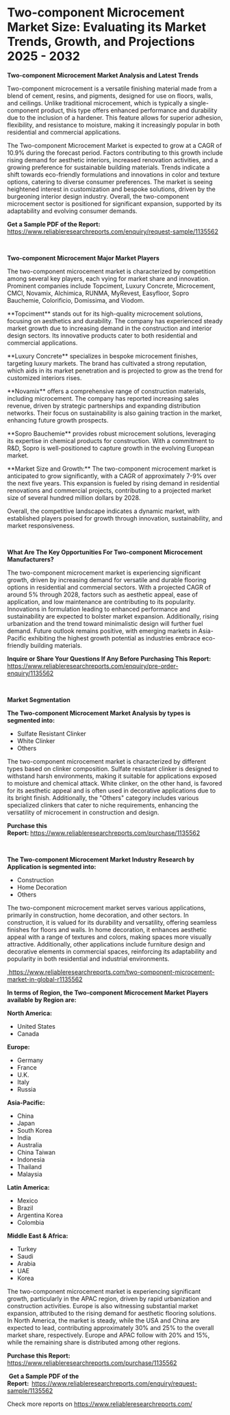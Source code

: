 <p><h1>Two-component Microcement Market Size: Evaluating its Market Trends, Growth, and Projections 2025 - 2032</h1></p><p><strong>Two-component Microcement Market Analysis and Latest Trends</strong></p>
<p><p>Two-component microcement is a versatile finishing material made from a blend of cement, resins, and pigments, designed for use on floors, walls, and ceilings. Unlike traditional microcement, which is typically a single-component product, this type offers enhanced performance and durability due to the inclusion of a hardener. This feature allows for superior adhesion, flexibility, and resistance to moisture, making it increasingly popular in both residential and commercial applications.</p><p>The Two-component Microcement Market is expected to grow at a CAGR of 10.9% during the forecast period. Factors contributing to this growth include rising demand for aesthetic interiors, increased renovation activities, and a growing preference for sustainable building materials. Trends indicate a shift towards eco-friendly formulations and innovations in color and texture options, catering to diverse consumer preferences. The market is seeing heightened interest in customization and bespoke solutions, driven by the burgeoning interior design industry. Overall, the two-component microcement sector is positioned for significant expansion, supported by its adaptability and evolving consumer demands.</p></p>
<p><strong>Get a Sample PDF of the Report:&nbsp;</strong> <a href="https://www.reliableresearchreports.com/enquiry/request-sample/1135562?utm_campaign=2219&utm_medium=2&utm_source=Github&utm_content=ia&utm_term=25032025&utm_id=two-component-microcement">https://www.reliableresearchreports.com/enquiry/request-sample/1135562</a></p>
<p>&nbsp;</p>
<p><strong>Two-component Microcement Major Market Players</strong></p>
<p><p>The two-component microcement market is characterized by competition among several key players, each vying for market share and innovation. Prominent companies include Topciment, Luxury Concrete, Microcement, CMCI, Novamix, Alchimica, RUNMA, MyRevest, Easyfloor, Sopro Bauchemie, Colorificio, Domissima, and Viodom.</p><p>**Topciment** stands out for its high-quality microcement solutions, focusing on aesthetics and durability. The company has experienced steady market growth due to increasing demand in the construction and interior design sectors. Its innovative products cater to both residential and commercial applications.</p><p>**Luxury Concrete** specializes in bespoke microcement finishes, targeting luxury markets. The brand has cultivated a strong reputation, which aids in its market penetration and is projected to grow as the trend for customized interiors rises.</p><p>**Novamix** offers a comprehensive range of construction materials, including microcement. The company has reported increasing sales revenue, driven by strategic partnerships and expanding distribution networks. Their focus on sustainability is also gaining traction in the market, enhancing future growth prospects.</p><p>**Sopro Bauchemie** provides robust microcement solutions, leveraging its expertise in chemical products for construction. With a commitment to R&D, Sopro is well-positioned to capture growth in the evolving European market.</p><p>**Market Size and Growth:** The two-component microcement market is anticipated to grow significantly, with a CAGR of approximately 7-9% over the next five years. This expansion is fueled by rising demand in residential renovations and commercial projects, contributing to a projected market size of several hundred million dollars by 2028.</p><p>Overall, the competitive landscape indicates a dynamic market, with established players poised for growth through innovation, sustainability, and market responsiveness.</p></p>
<p>&nbsp;</p>
<p><strong>What Are The Key Opportunities For Two-component Microcement Manufacturers?</strong></p>
<p><p>The two-component microcement market is experiencing significant growth, driven by increasing demand for versatile and durable flooring options in residential and commercial sectors. With a projected CAGR of around 5% through 2028, factors such as aesthetic appeal, ease of application, and low maintenance are contributing to its popularity. Innovations in formulation leading to enhanced performance and sustainability are expected to bolster market expansion. Additionally, rising urbanization and the trend toward minimalistic design will further fuel demand. Future outlook remains positive, with emerging markets in Asia-Pacific exhibiting the highest growth potential as industries embrace eco-friendly building materials.</p></p>
<p><strong>Inquire or Share Your Questions If Any Before Purchasing This Report:</strong> <a href="https://www.reliableresearchreports.com/enquiry/pre-order-enquiry/1135562?utm_campaign=2219&utm_medium=2&utm_source=Github&utm_content=ia&utm_term=25032025&utm_id=two-component-microcement">https://www.reliableresearchreports.com/enquiry/pre-order-enquiry/1135562</a></p>
<p>&nbsp;</p>
<p><strong>Market Segmentation</strong></p>
<p><strong>The Two-component Microcement Market Analysis by types is segmented into:</strong></p>
<p><ul><li>Sulfate Resistant Clinker</li><li>White Clinker</li><li>Others</li></ul></p>
<p><p>The two-component microcement market is characterized by different types based on clinker composition. Sulfate resistant clinker is designed to withstand harsh environments, making it suitable for applications exposed to moisture and chemical attack. White clinker, on the other hand, is favored for its aesthetic appeal and is often used in decorative applications due to its bright finish. Additionally, the "Others" category includes various specialized clinkers that cater to niche requirements, enhancing the versatility of microcement in construction and design.</p></p>
<p><strong>Purchase this Report:&nbsp;</strong><a href="https://www.reliableresearchreports.com/purchase/1135562?utm_campaign=2219&utm_medium=2&utm_source=Github&utm_content=ia&utm_term=25032025&utm_id=two-component-microcement">https://www.reliableresearchreports.com/purchase/1135562</a></p>
<p>&nbsp;</p>
<p><strong>The Two-component Microcement Market Industry Research by Application is segmented into:</strong></p>
<p><ul><li>Construction</li><li>Home Decoration</li><li>Others</li></ul></p>
<p><p>The two-component microcement market serves various applications, primarily in construction, home decoration, and other sectors. In construction, it is valued for its durability and versatility, offering seamless finishes for floors and walls. In home decoration, it enhances aesthetic appeal with a range of textures and colors, making spaces more visually attractive. Additionally, other applications include furniture design and decorative elements in commercial spaces, reinforcing its adaptability and popularity in both residential and industrial environments.</p></p>
<p><a href="https://www.reliableresearchreports.com/two-component-microcement-market-in-global-r1135562?utm_campaign=2219&utm_medium=2&utm_source=Github&utm_content=ia&utm_term=25032025&utm_id=two-component-microcement">&nbsp;https://www.reliableresearchreports.com/two-component-microcement-market-in-global-r1135562</a></p>
<p><strong>In terms of Region, the Two-component Microcement Market Players available by Region are:</strong></p>
<p>
    <p> <strong> North America: </strong>
        <ul>
            <li>United States</li>
            <li>Canada</li>
        </ul>
        </p> 
    <p> <strong> Europe: </strong>
        <ul>
            <li>Germany</li>
            <li>France</li>
            <li>U.K.</li>
            <li>Italy</li>
            <li>Russia</li>
        </ul>
        </p> 
    <p> <strong> Asia-Pacific: </strong>
        <ul>
            <li>China</li>
            <li>Japan</li>
            <li>South Korea</li>
            <li>India</li>
            <li>Australia</li>
            <li>China Taiwan</li>
            <li>Indonesia</li>
            <li>Thailand</li>
            <li>Malaysia</li>
        </ul>
        </p> 
    <p> <strong> Latin America: </strong>
        <ul>
            <li>Mexico</li>
            <li>Brazil</li>
            <li>Argentina Korea</li>
            <li>Colombia</li>
        </ul>
        </p> 
    <p> <strong> Middle East & Africa: </strong>
        <ul>
            <li>Turkey</li>
            <li>Saudi</li>
            <li>Arabia</li>
            <li>UAE</li>
            <li>Korea</li>
        </ul>
    </p>
    </p>
<p><p>The two-component microcement market is experiencing significant growth, particularly in the APAC region, driven by rapid urbanization and construction activities. Europe is also witnessing substantial market expansion, attributed to the rising demand for aesthetic flooring solutions. In North America, the market is steady, while the USA and China are expected to lead, contributing approximately 30% and 25% to the overall market share, respectively. Europe and APAC follow with 20% and 15%, while the remaining share is distributed among other regions.</p></p>
<p><strong>Purchase this Report: </strong><a href="https://www.reliableresearchreports.com/purchase/1135562?utm_campaign=2219&utm_medium=2&utm_source=Github&utm_content=ia&utm_term=25032025&utm_id=two-component-microcement">https://www.reliableresearchreports.com/purchase/1135562</a></p>
<p>&nbsp;<strong>Get a Sample PDF of the Report:&nbsp;&nbsp;</strong><a href="https://www.reliableresearchreports.com/enquiry/request-sample/1135562?utm_campaign=2219&utm_medium=2&utm_source=Github&utm_content=ia&utm_term=25032025&utm_id=two-component-microcement">https://www.reliableresearchreports.com/enquiry/request-sample/1135562</a></p>
<p><strong></strong></p>
<p>Check more reports on <a href="https://www.reliableresearchreports.com/?utm_campaign=2219&utm_medium=2&utm_source=Github&utm_content=ia&utm_term=25032025&utm_id=two-component-microcement">https://www.reliableresearchreports.com/</a></p>